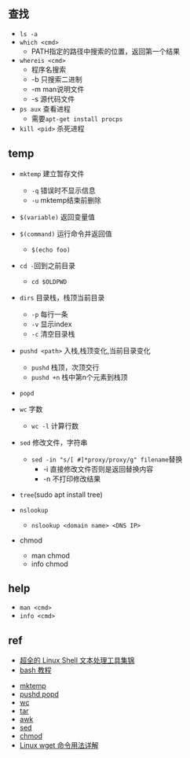 
## 查找

+ `ls -a`
+ `which <cmd>`
    + PATH指定的路径中搜索<cmd>的位置，返回第一个结果
+ `whereis <cmd>`
    + 程序名搜索
    + -b  只搜索二进制
    + -m  man说明文件
    + -s  源代码文件
  <!-- process   -->
+ `ps aux` 查看进程
    + 需要`apt-get install procps`
+ `kill <pid>` 杀死进程
## temp

+ `mktemp`  建立暂存文件
    + `-q` 错误时不显示信息
    + `-u` mktemp结束前删除

+ `$(variable)` 返回变量值
+ `$(command)` 运行命令并返回值
    + `$(echo foo)`

<!-- 目录切换 -->
+ `cd -`回到之前目录
    + `cd $OLDPWD`
+ `dirs` 目录栈，栈顶当前目录
    + `-p` 每行一条
    + `-v` 显示index
    + `-c` 清空目录栈
+ `pushd <path>` 入栈,栈顶变化,当前目录变化
    + `pushd` 栈顶，次顶交行
    + `pushd +n` 栈中第n个元素到栈顶
+ `popd` 

+ `wc` 字数
    + `wc -l` 计算行数

+ `sed` 修改文件，字符串
    + `sed -in "s/[ #]*proxy/proxy/g" filename`替换
        + -i 直接修改文件否则是返回替换内容
        + -n 不打印修改结果

+ `tree`(sudo apt install tree)

+ `nslookup`
    + `nslookup <domain name> <DNS IP>`


+ chmod
    + man chmod
    + info chmod

## help
+ `man <cmd>`
+ `info <cmd>`


## ref
+ [超全的 Linux Shell 文本处理工具集锦](https://zhuanlan.zhihu.com/p/265869157)
+ [bash 教程](https://wangdoc.com/bash/intro.html)

<!-- detail -->
+ [mktemp](https://www.runoob.com/linux/linux-comm-mktemp.html)
+ [pushd popd](https://blog.csdn.net/xia7139/article/details/50726971)
+ [wc](https://www.runoob.com/linux/linux-comm-wc.html)
+ [tar](https://www.runoob.com/linux/linux-comm-tar.html)
+ [awk](https://zhuanlan.zhihu.com/p/261886766)
+ [sed](https://zhuanlan.zhihu.com/p/145661854)
+ [chmod](http://www.gnu.org/software/coreutils/manual/html_node/chmod-invocation.html)
+ [Linux wget 命令用法详解](https://www.jianshu.com/p/59bb131bc2ab)